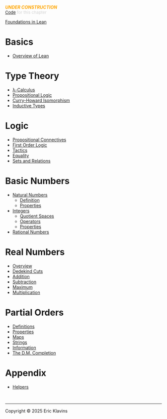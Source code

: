 
<div style='display:none'>
--  Copyright (C) 2025  Eric Klavins
--
--  This program is free software: you can redistribute it and/or modify
--  it under the terms of the GNU General Public License as published by
--  the Free Software Foundation, either version 3 of the License, or
--  (at your option) any later version.   
</div>

<span style='color: orange'>***UNDER CONSTRUCTION***</span><br>
<span style='color: lightgray; font-size: 10pt'><a href='https://github.com/klavins/LeanBook/blob/main/main/../LeanBook/Chapters/SUMMARY.lean'>Code</a> for this chapter</span>


[Foundations in Lean](./Introduction.md)

# Basics

- [Overview of Lean](./Lean.md)

# Type Theory

- [λ-Calculus](./LambdaCalculus.md)
- [Propositional Logic](./PropositionalLogic.md)
- [Curry-Howard Isomorphism](./CurryHoward.md)
- [Inductive Types](./InductiveTypes.md)

# Logic

- [Propositional Connectives](./Connectives.md)
- [First Order Logic](./FirstOrderLogic.md)
- [Tactics](./Tactics.md)
- [Equality](./Equality.md)
- [Sets and Relations](./Relations.md)

# Basic Numbers

- [Natural Numbers](./Naturals/Intro.md)
    - [Definition](./Naturals/Definition.md)
    - [Properties](./Naturals/Properties.md)
- [Integers](Integers/Intro.md)
    - [Quotient Spaces](./Integers/Definition.md)
    - [Operators](./Integers/Operators.md)
    - [Properties](./Integers/Properties.md)
- [Rational Numbers](./Numbers.md)

# Real Numbers

- [Overview](./Reals/Intro.md)
- [Dedekind Cuts](./Reals/Dedekind.md)
- [Addition](./Reals/Add.md)
- [Subtraction](./Reals/Subtract.md)
- [Maximum](./Reals/Max.md)
- [Multiplication](./Reals/Multiply.md)

# Partial Orders

- [Definitions](./Ordering/Definition.md)
- [Properties](./Ordering/Properties.md)
- [Maps](./Ordering/Maps.md)
- [Strings](./Ordering/Strings.md)
- [Information](./Ordering/Information.md)
- [The D.M. Completion](./Ordering/Completions.md)

# Appendix

- [Helpers](./Appendix.md)



<div style='height=50px'>&nbsp;</div><hr>
Copyright © 2025 Eric Klavins
